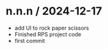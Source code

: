 
n.n.n / 2024-12-17
==================

  * add UI to rock paper scissors
  * Finished RPS project code
  * first commit
